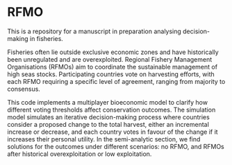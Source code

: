 # RFMO

This is a repository for a manuscript in preparation analysing decision-making in fisheries.

Fisheries often lie outside exclusive economic zones and have historically been unregulated and are overexploited. 
Regional Fishery Management Organisations (RFMOs) aim to coordinate the sustainable management of high seas stocks. 
Participating countries vote on harvesting efforts,
with each RFMO requiring a specific level of agreement, ranging from majority to consensus. 

This code implements a multiplayer bioeconomic model to clarify how different voting thresholds affect conservation outcomes.
The simulation model simulates an iterative decision-making process where countries consider a proposed change to the total harvest,
either an incremental increase or decrease, and each country votes in favour of the change if it increases their personal utility.
In the semi-analytic section,
we find solutions for the outcomes under different scenarios: no RFMO, and RFMOs after historical overexploitation or low exploitation.

